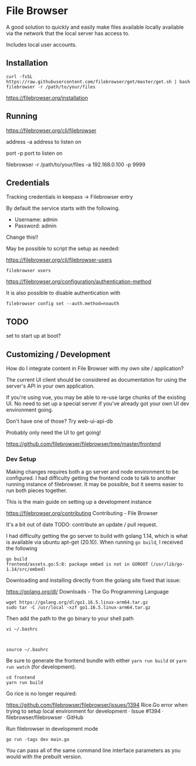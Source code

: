 # File Browser

A good solution to quickly and easily make files available locally available via the network that the local server has access to. 

Includes local user accounts. 

## Installation

```
curl -fsSL https://raw.githubusercontent.com/filebrowser/get/master/get.sh | bash
filebrowser -r /path/to/your/files
```

https://filebrowser.org/installation

## Running

https://filebrowser.org/cli/filebrowser

address
-a
address to listen on

port
-p
port to listen on

filebrowser -r /path/to/your/files -a 192.168.0.100 -p 9999

## Credentials

Tracking credentials in keepass -> Filebrowser entry

By default the service starts with the following.

   - Username: admin
   - Password: admin

Change this!!

May be possible to script the setup as needed:

https://filebrowser.org/cli/filebrowser-users

`filebrowser users`

https://filebrowser.org/configuration/authentication-method

It is also possible to disable authentication with

    filebrowser config set --auth.method=noauth


## TODO 

set to start up at boot? 

## Customizing / Development

How do I integrate content in File Browser with my own site / application? 

The current UI client should be considered as documentation for using the server's API in your own application. 

If you're using vue, you may be able to re-use large chunks of the existing UI. No need to set up a special server if you've already got your own UI dev environment going. 

Don't have one of those? Try web-ui-api-db

Probably only need the UI to get going! 

https://github.com/filebrowser/filebrowser/tree/master/frontend

### Dev Setup

Making changes requires both a go server and node environment to be configured. I had difficulty getting the frontend code to talk to another running instance of filebrowser. It may be possible, but it seems easier to run both pieces together. 

This is the main guide on setting up a development instance

https://filebrowser.org/contributing
Contributing - File Browser

It's a bit out of date
TODO: contribute an update / pull request. 

I had difficulty getting the go server to build with golang 1.14, which is what is available via ubuntu apt-get (20.10). When running `go build`, I received the following

```
go build
frontend/assets.go:5:8: package embed is not in GOROOT (/usr/lib/go-1.14/src/embed)
```

Downloading and installing directly from the golang site fixed that issue:

https://golang.org/dl/
Downloads - The Go Programming Language

```
wget https://golang.org/dl/go1.16.5.linux-arm64.tar.gz
sudo tar -C /usr/local -xzf go1.16.5.linux-arm64.tar.gz
```

Then add the path to the go binary to your shell path

```
vi ~/.bashrc



source ~/.bashrc
```

Be sure to generate the frontend bundle with either `yarn run build` or `yarn run watch` (for development).

```
cd frontend
yarn run build
```


Go rice is no longer required:

https://github.com/filebrowser/filebrowser/issues/1394
Rice.Go error when trying to setup local environment for development · Issue #1394 · filebrowser/filebrowser · GitHub

Run filebrowser in development mode

```
go run -tags dev main.go
```

You can pass all of the same command line interface parameters as you would with the prebuilt version. 




